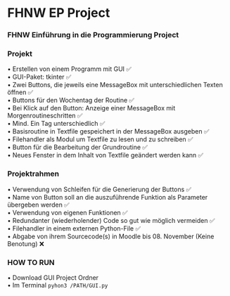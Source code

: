# FHNW EP Project
### FHNW Einführung in die Programmierung Project

### Projekt  
• Erstellen von einem Programm mit GUI ✅	  
• GUI-Paket: tkinter ✅	  
• Zwei Buttons, die jeweils eine MessageBox mit unterschiedlichen Texten öffnen ✅	  
• Buttons für den Wochentag der Routine ✅	  
• Bei Klick auf den Button: Anzeige einer MessageBox mit Morgenroutineschritten ✅	  
• Mind. Ein Tag unterschiedlich ✅	  
• Basisroutine in Textfile gespeichert in der MessageBox ausgeben ✅	  
• Filehandler als Modul um Textfile zu lesen und zu schreiben ✅	  
• Button für die Bearbeitung der Grundroutine ✅	  
• Neues Fenster in dem Inhalt von Textfile geändert werden kann ✅	  

### Projektrahmen  
• Verwendung von Schleifen für die Generierung der Buttons ✅	  
• Name von Button soll an die auszuführende Funktion als Parameter übergeben werden ✅	  
• Verwendung von eigenen Funktionen ✅	  
• Redundanter (wiederholender) Code so gut wie möglich vermeiden ✅	  
• Filehandler in einem externen Python-File ✅	  
• Abgabe von ihrem Sourcecode(s) in Moodle bis 08. November (Keine Benotung) ❌	  

### HOW TO RUN
• Download GUI Project Ordner  
• Im Terminal `pyhon3 /PATH/GUI.py`